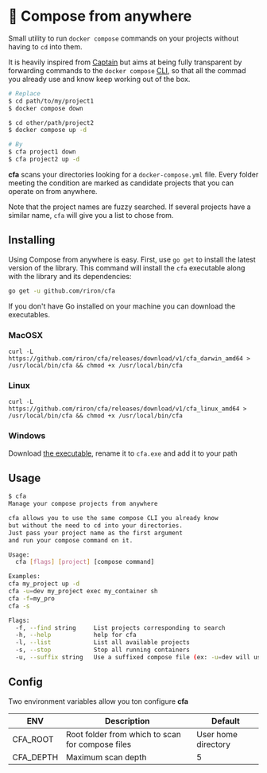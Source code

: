 # 🐤 Compose from anywhere

Small utility to run `docker compose` commands on your projects without having to `cd` into them.

It is heavily inspired from [Captain](https://github.com/jenssegers/captain) but aims at being fully transparent by forwarding commands to the `docker compose` [CLI](https://docs.docker.com/compose/reference/), so that all the commad you already use and know keep working out of the box.

```bash
# Replace
$ cd path/to/my/project1
$ docker compose down

$ cd other/path/project2
$ docker compose up -d

# By
$ cfa project1 down
$ cfa project2 up -d
```

**cfa** scans your directories looking for a `docker-compose.yml` file. Every folder meeting the condition are marked as candidate projects that you can operate on from anywhere.

Note that the project names are fuzzy searched. If several projects have a similar name, `cfa` will give you a list to chose from.

## Installing

Using Compose from anywhere is easy. First, use `go get` to install the latest version of the library. This command will install the `cfa` executable along with the library and its dependencies:

```bash
go get -u github.com/riron/cfa
```

If you don't have Go installed on your machine you can download the executables.

### MacOSX

```
curl -L https://github.com/riron/cfa/releases/download/v1/cfa_darwin_amd64 > /usr/local/bin/cfa && chmod +x /usr/local/bin/cfa
```

### Linux

```
curl -L https://github.com/riron/cfa/releases/download/v1/cfa_linux_amd64 > /usr/local/bin/cfa && chmod +x /usr/local/bin/cfa
```

### Windows

Download [the executable](https://github.com/riron/cfa/releases/download/v1/cfa_windows_amd64.exe), rename it to `cfa.exe` and add it to your path

## Usage

```bash
$ cfa
Manage your compose projects from anywhere

cfa allows you to use the same compose CLI you already know
but without the need to cd into your directories.
Just pass your project name as the first argument
and run your compose command on it.

Usage:
  cfa [flags] [project] [compose command]

Examples:
cfa my_project up -d
cfa -u=dev my_project exec my_container sh
cfa -f=my_pro
cfa -s

Flags:
  -f, --find string     List projects corresponding to search
  -h, --help            help for cfa
  -l, --list            List all available projects
  -s, --stop            Stop all running containers
  -u, --suffix string   Use a suffixed compose file (ex: -u=dev will use the docker-compose.dev.yml file)
```

## Config

Two environment variables allow you ton configure **cfa**

| ENV       | Description                                      | Default             |
| --------- | ------------------------------------------------ | ------------------- |
| CFA_ROOT  | Root folder from which to scan for compose files | User home directory |
| CFA_DEPTH | Maximum scan depth                               | 5                   |
